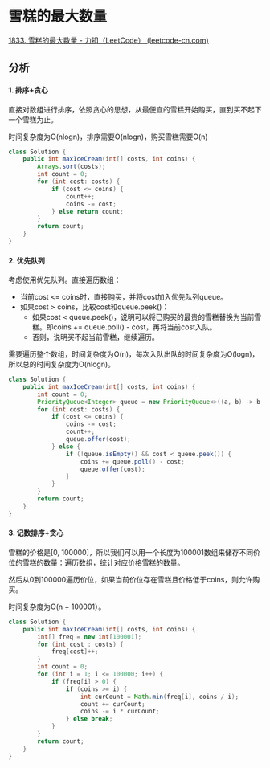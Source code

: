 # 雪糕的最大数量

[1833. 雪糕的最大数量 - 力扣（LeetCode） (leetcode-cn.com)](https://leetcode-cn.com/problems/maximum-ice-cream-bars/)

## 分析

#### 1. 排序+贪心

直接对数组进行排序，依照贪心的思想，从最便宜的雪糕开始购买，直到买不起下一个雪糕为止。

时间复杂度为O(nlogn)，排序需要O(nlogn)，购买雪糕需要O(n)

```java
class Solution {
    public int maxIceCream(int[] costs, int coins) {
        Arrays.sort(costs);
        int count = 0;
        for (int cost: costs) {
            if (cost <= coins) {
                count++;
                coins -= cost;
            } else return count;
        }
        return count;
    }
}
```

#### 2. 优先队列

考虑使用优先队列。直接遍历数组：

*   当前cost <= coins时，直接购买，并将cost加入优先队列queue。
*   如果cost > coins，比较cost和queue.peek()：
    *   如果cost < queue.peek()，说明可以将已购买的最贵的雪糕替换为当前雪糕。即coins += queue.poll() - cost，再将当前cost入队。
    *   否则，说明买不起当前雪糕，继续遍历。

需要遍历整个数组，时间复杂度为O(n)，每次入队出队的时间复杂度为O(logn)，所以总的时间复杂度为O(nlogn)。

```java
class Solution {
    public int maxIceCream(int[] costs, int coins) {
        int count = 0;
        PriorityQueue<Integer> queue = new PriorityQueue<>((a, b) -> b - a);
        for (int cost: costs) {
            if (cost <= coins) {
                coins -= cost;
                count++;
                queue.offer(cost);
            } else {
                if (!queue.isEmpty() && cost < queue.peek()) {
                    coins += queue.poll() - cost;
                    queue.offer(cost);
                }
            }
        }
        return count;
    }
}
```

#### 3. 记数排序+贪心

雪糕的价格是[0, 100000]，所以我们可以用一个长度为100001数组来储存不同价位的雪糕的数量：遍历数组，统计对应价格雪糕的数量。

然后从0到100000遍历价位，如果当前价位存在雪糕且价格低于coins，则允许购买。

时间复杂度为O(n + 100001）。

```java
class Solution {
    public int maxIceCream(int[] costs, int coins) {
        int[] freq = new int[100001];
        for (int cost : costs) {
            freq[cost]++;
        }
        int count = 0;
        for (int i = 1; i <= 100000; i++) {
            if (freq[i] > 0) {
                if (coins >= i) {
                    int curCount = Math.min(freq[i], coins / i);
                    count += curCount;
                    coins -= i * curCount;
                } else break;
            }
        }
        return count;
    }
}
```

